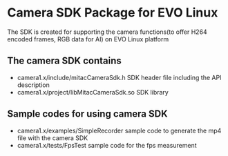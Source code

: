 # Camera SDK Package for EVO Linux
The SDK is created for supporting the camera functions(to offer H264 encoded frames, RGB data for AI) on EVO Linux platform

## The camera SDK contains
* camera1.x/include/mitacCameraSdk.h SDK header file including the API description
* camera1.x/project/libMitacCameraSdk.so SDK library

## Sample codes for using camera SDK
* camera1.x/examples/SimpleRecorder sample code to generate the mp4 file with the camera SDK
* camera1.x/tests/FpsTest sample code for the fps measurement
